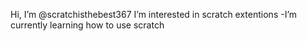  Hi, I’m @scratchisthebest367
I’m interested in scratch extentions
-I’m currently learning how to use scratch

